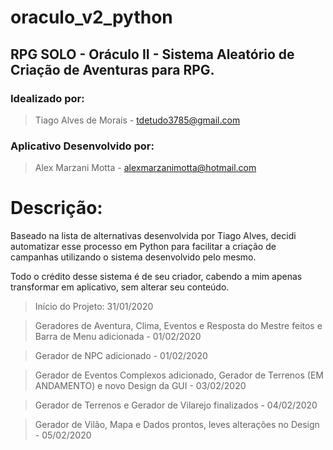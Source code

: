 # oraculo_v2_python
## RPG SOLO - Oráculo II - Sistema Aleatório de Criação de Aventuras para RPG.
### Idealizado por:
> Tiago Alves de Morais - tdetudo3785@gmail.com
### Aplicativo Desenvolvido por:
> Alex Marzani Motta - alexmarzanimotta@hotmail.com

# Descrição:

Baseado na lista de alternativas desenvolvida por Tiago Alves, decidi automatizar esse processo
em Python para facilitar a criação de campanhas utilizando o sistema desenvolvido pelo mesmo.

Todo o crédito desse sistema é de seu criador, cabendo a mim apenas transformar em aplicativo, sem alterar
seu conteúdo.

> Início do Projeto: 31/01/2020

> Geradores de Aventura, Clima, Eventos e Resposta do Mestre feitos e Barra de Menu adicionada - 01/02/2020

> Gerador de NPC adicionado - 01/02/2020

> Gerador de Eventos Complexos adicionado, Gerador de Terrenos (EM ANDAMENTO) e novo Design da GUI - 03/02/2020

> Gerador de Terrenos e Gerador de Vilarejo finalizados - 04/02/2020

> Gerador de Vilão, Mapa e Dados prontos, leves alterações no Design - 05/02/2020